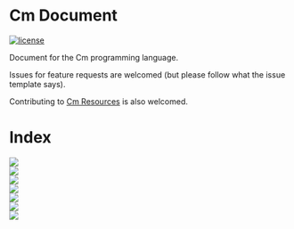 # Cm Document

[![license](https://img.shields.io/github/license/Cm-lang/Cm-Document.svg)](https://github.com/Cm-lang/Cm-Document)

Document for the Cm programming language.

Issues for feature requests are welcomed (but please follow what the issue template says).

Contributing to [Cm Resources](https://github.com/Cm-lang/Cm-Resources) is also welcomed.

# Index

[![](https://img.shields.io/badge/doc-whitespace%20and%20keywords-ff69b4.svg)](./whitespaces-and-keywords.md)  
[![](https://img.shields.io/badge/draft-type%20system-ff69b4.svg)](https://github.com/Cm-lang/Cm-Document/tree/draft-type-system)  
[![](https://img.shields.io/badge/draft-constant%20and%20variable-ff69b4.svg)](https://github.com/Cm-lang/Cm-Document/tree/draft-constant-and-variable)  
[![](https://img.shields.io/badge/draft-function%20grammar-ff69b4.svg)](https://github.com/Cm-lang/Cm-Document/tree/draft-function-grammar)  
[![](https://img.shields.io/badge/draft-control%20flow-ff69b4.svg)](https://github.com/Cm-lang/Cm-Document/tree/draft-control-flow)  
[![](https://img.shields.io/badge/draft-control%20flow-ff69b4.svg)](https://github.com/Cm-lang/Cm-Document/tree/draft-control-flow)  
[![](https://img.shields.io/badge/draft-struct%20type-ff69b4.svg)](https://github.com/Cm-lang/Cm-Document/tree/draft-struct-type)
